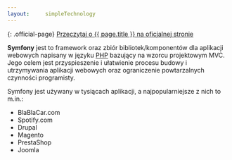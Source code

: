 ```yaml
---
layout:     simpleTechnology
---
```


{: .official-page}
[Przeczytaj o {{ page.title }} na oficjalnej stronie](https://symfony.com/what-is-symfony)

**Symfony** jest to framework oraz zbiór bibliotek/komponentów dla aplikacji webowych napisany w języku [PHP](/technologie/php) bazujący na wzorcu projektowym MVC. Jego celem jest przyspieszenie i ułatwienie procesu budowy i utrzymywania aplikacji webowych oraz ograniczenie powtarzalnych czynności programisty.

Symfony jest używany w tysiącach aplikacji, a najpopularniejsze z nich to m.in.:
- BlaBlaCar.com
- Spotify.com
- Drupal
- Magento
- PrestaShop
- Joomla